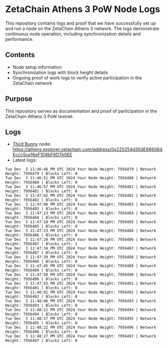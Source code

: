 # ZetaChain Athens 3 PoW Node Logs
This repository contains logs and proof that we have successfully set up and run a node on the ZetaChain Athens 3 network. The logs demonstrate continuous node operation, including synchronization details and performance.

## Contents
- Node setup information
- Synchronization logs with block height details
- Ongoing proof of work logs to verify active participation in the ZetaChain network

## Purpose
This repository serves as documentation and proof of participation in the ZetaChain Athens 3 PoW testnet.

## Logs

- [Third Bunny](https://thirdbunny.xyz/) node: https://athens.explorer.zetachain.com/address/0x225254d35dE666064Eccc5ce16eF1D8bF8D7b5EE
- Latest logs:
```
Tue Dec  3 11:46:46 PM UTC 2024 Your Node Height: 7956479 | Network Height: 7956479 | Blocks Left: 0
Tue Dec  3 11:46:51 PM UTC 2024 Your Node Height: 7956480 | Network Height: 7956480 | Blocks Left: 0
Tue Dec  3 11:46:57 PM UTC 2024 Your Node Height: 7956481 | Network Height: 7956481 | Blocks Left: 0
Tue Dec  3 11:47:02 PM UTC 2024 Your Node Height: 7956482 | Network Height: 7956482 | Blocks Left: 0
Tue Dec  3 11:47:08 PM UTC 2024 Your Node Height: 7956483 | Network Height: 7956483 | Blocks Left: 0
Tue Dec  3 11:47:13 PM UTC 2024 Your Node Height: 7956484 | Network Height: 7956484 | Blocks Left: 0
Tue Dec  3 11:47:18 PM UTC 2024 Your Node Height: 7956485 | Network Height: 7956485 | Blocks Left: 0
Tue Dec  3 11:47:23 PM UTC 2024 Your Node Height: 7956486 | Network Height: 7956486 | Blocks Left: 0
Tue Dec  3 11:47:29 PM UTC 2024 Your Node Height: 7956486 | Network Height: 7956487 | Blocks Left: 1
Tue Dec  3 11:47:34 PM UTC 2024 Your Node Height: 7956487 | Network Height: 7956487 | Blocks Left: 0
Tue Dec  3 11:47:39 PM UTC 2024 Your Node Height: 7956488 | Network Height: 7956488 | Blocks Left: 0
Tue Dec  3 11:47:45 PM UTC 2024 Your Node Height: 7956489 | Network Height: 7956489 | Blocks Left: 0
Tue Dec  3 11:47:50 PM UTC 2024 Your Node Height: 7956490 | Network Height: 7956490 | Blocks Left: 0
Tue Dec  3 11:47:55 PM UTC 2024 Your Node Height: 7956491 | Network Height: 7956491 | Blocks Left: 0
Tue Dec  3 11:48:01 PM UTC 2024 Your Node Height: 7956492 | Network Height: 7956492 | Blocks Left: 0
Tue Dec  3 11:48:06 PM UTC 2024 Your Node Height: 7956493 | Network Height: 7956493 | Blocks Left: 0
Tue Dec  3 11:48:11 PM UTC 2024 Your Node Height: 7956494 | Network Height: 7956494 | Blocks Left: 0
Tue Dec  3 11:48:17 PM UTC 2024 Your Node Height: 7956495 | Network Height: 7956495 | Blocks Left: 0
Tue Dec  3 11:48:22 PM UTC 2024 Your Node Height: 7956496 | Network Height: 7956496 | Blocks Left: 0
Tue Dec  3 11:48:27 PM UTC 2024 Your Node Height: 7956497 | Network Height: 7956497 | Blocks Left: 0
```
